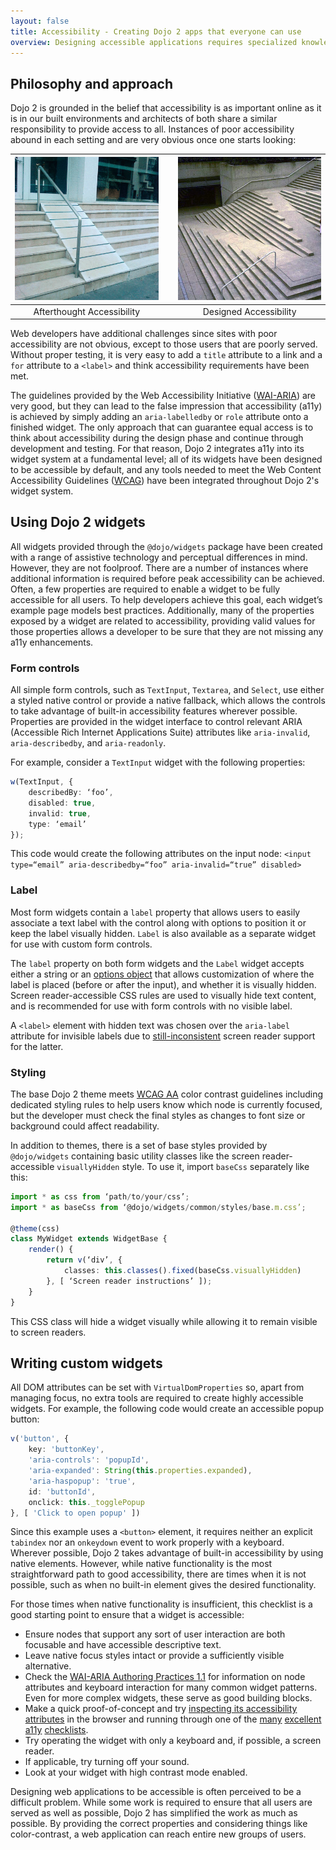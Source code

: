 ```yaml
---
layout: false
title: Accessibility - Creating Dojo 2 apps that everyone can use
overview: Designing accessible applications requires specialized knowledge that many developers do not have. Dojo 2 seeks to ensure that applications can be used by everyone by simplifying the process as much as possible. This article discusses how to use Dojo 2 to make highly accessible applications.
---
```


## Philosophy and approach

Dojo 2 is grounded in the belief that accessibility is as important online as it is in our built environments and architects of both share a similar responsibility to provide access to all. Instances of poor accessibility abound in each setting and are very obvious once one starts looking:

| ![Bad wheelchair ramp example](./resources/ramp-bad.jpg)  | &nbsp; | ![Good ramp example](./resources/ramp-good.jpg) |
|:---:|:---:|:---:|
| Afterthought Accessibility | &nbsp; | Designed Accessibility |

Web developers have additional challenges since sites with poor accessibility are not obvious, except to those users that are poorly served. Without proper testing, it is very easy to add a `title` attribute to a link and a `for` attribute to a `<label>` and think accessibility requirements have been met.

The guidelines provided by the Web Accessibility Initiative ([WAI-ARIA](https://www.w3.org/WAI/intro/aria)) are very good, but they can lead to the false impression that accessibility (a11y) is achieved by simply adding an `aria-labelledby` or `role` attribute onto a finished widget. The only approach that can guarantee equal access is to think about accessibility during the design phase and continue through development and testing. For that reason, Dojo 2 integrates a11y into its widget system at a fundamental level; all of its widgets have been designed to be accessible by default, and any tools needed to meet the Web Content Accessibility Guidelines ([WCAG](https://www.w3.org/WAI/intro/wcag)) have been integrated throughout Dojo 2's widget system.

## Using Dojo 2 widgets

All widgets provided through the `@dojo/widgets` package have been created with a range of assistive technology and perceptual differences in mind. However, they are not foolproof. There are a number of instances where additional information is required before peak accessibility can be achieved. Often, a few properties are required to enable a widget to be fully accessible for all users. To help developers achieve this goal, each widget’s example page models best practices. Additionally, many of the properties exposed by a widget are related to accessibility, providing valid values for those properties allows a developer to be sure that they are not missing any a11y enhancements.

### Form controls

All simple form controls, such as `TextInput`, `Textarea`, and `Select`, use either a styled native control or provide a native fallback, which allows the controls to take advantage of built-in accessibility features wherever possible. Properties are provided in the widget interface to control relevant ARIA (Accessible Rich Internet Applications Suite) attributes like `aria-invalid`, `aria-describedby`, and `aria-readonly`.

For example, consider a `TextInput` widget with the following properties:

```ts
w(TextInput, {
    describedBy: ‘foo’,
    disabled: true,
    invalid: true,
    type: ‘email’
});
```

This code would create the following attributes on the input node:
`<input type=“email” aria-describedby=“foo” aria-invalid=“true” disabled>`

### Label

Most form widgets contain a `label` property that allows users to easily associate a text label with the control along with options to position it or keep the label visually hidden. `Label` is also available as a separate widget for use with custom form controls.

The `label` property on both form widgets and the `Label` widget accepts either a string or an [options object](https://github.com/dojo/widgets/blob/master/src/label/Label.ts#L13-17) that allows customization of where the label is placed (before or after the input), and whether it is visually hidden. Screen reader-accessible CSS rules are used to visually hide text content, and is recommended for use with form controls with no visible label.

A `<label>` element with hidden text was chosen over the `aria-label` attribute for invisible labels due to [still-inconsistent](https://www.powermapper.com/tests/screen-readers/labelling/input-text-aria-label/) screen reader support for the latter.

### Styling

The base Dojo 2 theme meets [WCAG AA](https://www.w3.org/TR/WCAG20/#conformance-reqs) color contrast guidelines including dedicated styling rules to help users know which node is currently focused, but the developer must check the final styles as changes to font size or background could affect readability.

In addition to themes, there is a set of base styles provided by `@dojo/widgets` containing basic utility classes like the screen reader-accessible `visuallyHidden` style. To use it, import `baseCss` separately like this:

```ts
import * as css from ‘path/to/your/css’;
import * as baseCss from ‘@dojo/widgets/common/styles/base.m.css’;

@theme(css)
class MyWidget extends WidgetBase {
    render() {
        return v(‘div’, {
            classes: this.classes().fixed(baseCss.visuallyHidden)
        }, [ ‘Screen reader instructions’ ]);
    }
}
```

This CSS class will hide a widget visually while allowing it to remain visible to screen readers.

## Writing custom widgets

All DOM attributes can be set with `VirtualDomProperties` so, apart from managing focus, no extra tools are required to create highly accessible widgets. For example, the following code would create an accessible popup button:

```ts
v('button', {
    key: 'buttonKey',
    'aria-controls': 'popupId',
    'aria-expanded': String(this.properties.expanded),
    'aria-haspopup': 'true',
    id: 'buttonId',
    onclick: this._togglePopup
}, [ 'Click to open popup' ])
```

Since this example uses a `<button>` element, it requires neither an explicit `tabindex` nor an `onkeydown` event to work properly with a keyboard. Wherever possible, Dojo 2 takes advantage of built-in accessibility by using native elements. However, while native functionality is the most straightforward path to good accessibility, there are times when it is not possible, such as when no built-in element gives the desired functionality.

For those times when native functionality is insufficient, this checklist is a good starting point to ensure that a widget is accessible:

- Ensure nodes that support any sort of user interaction are both focusable and have accessible descriptive text.
- Leave native focus styles intact or provide a sufficiently visible alternative.
- Check the [WAI-ARIA Authoring Practices 1.1](https://www.w3.org/TR/wai-aria-practices-1.1) for information on node attributes and keyboard interaction for many common widget patterns. Even for more complex widgets, these serve as good building blocks.
- Make a quick proof-of-concept and try [inspecting its accessibility attributes](http://khan.github.io/tota11y/) in the browser and running through one of the [many](https://medium.com/@addyosmani/accessible-ui-components-for-the-web-39e727101a67) [excellent](http://www-03.ibm.com/able/guidelines/ci162/accessibility_checklist.html) [a11y](https://www.wuhcag.com/wcag-checklist/) [checklists](https://ebay.gitbooks.io/oatmeal/content/).
- Try operating the widget with only a keyboard and, if possible, a screen reader.
- If applicable, try turning off your sound.
- Look at your widget with high contrast mode enabled.

Designing web applications to be accessible is often perceived to be a difficult problem. While some work is required to ensure that all users are served as well as possible, Dojo 2 has simplified the work as much as possible. By providing the correct properties and considering things like color-contrast, a web application can reach entire new groups of users.
